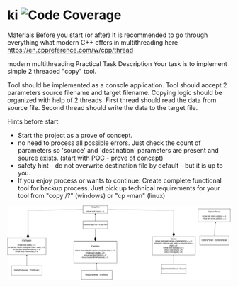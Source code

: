 # ki ![Code Coverage](https://img.shields.io/badge/Code%20Coverage-45%25-yellow?style=flat)

Materials
Before you start (or after) It is recommended to go through everything what modern C++ offers in multithreading here https://en.cppreference.com/w/cpp/thread

modern multithreading
Practical Task Description
Your task is to implement simple 2 threaded "copy" tool.

Tool should be implemented as a console application.
Tool should accept 2 parameters source filename and target filename.
Copying logic should be organized with help of 2 threads.
First thread should read the data from source file.
Second thread should write the data to the target file.
 

 

Hints before start:
* Start the project as a prove of concept.
* no need to process all possible errors. Just check the count of parameters so 'source' and 'destination' parameters are present and source exists. (start with POC - prove of concept)
* safety hint - do not overwrite destination file by default - but it is up to you.
* If you enjoy process or wants to continue: Create complete functional tool for backup process. Just pick up technical requirements for your tool from "copy /?" (windows) or "cp -man" (linux)

![alt text](diagram.png "Title")
